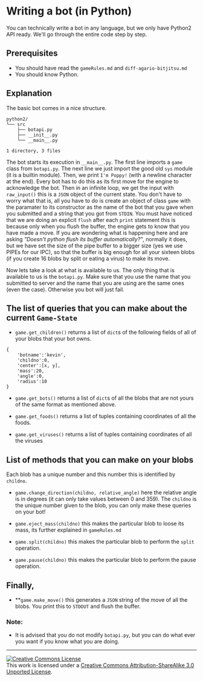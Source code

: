 # Writing a bot (in Python)

You can technically write a bot in any language, but we only have
Python2 API ready. We'll go through the entire code step by step.

## Prerequisites

+ You should have read the `gameRules.md` and `diff-agario-bitjitsu.md`
+ You should know Python.

## Explanation
The basic bot comes in a nice structure.

```
python2/
└── src
    ├── botapi.py
    ├── __init__.py
    └── __main__.py

1 directory, 3 files

```

The bot starts its execution in `__main__.py`. The first line imports a `game`
class from `botapi.py`. The next line we just import the good old `sys` module
(it is a builtin module). Then, we print `I'm Poppy!` (with a newline
character at the end). Every bot has to do this as its first move for the
engine to acknowledge the bot. Then in an infinite loop, we get the input with
`raw_input()` this is a `JSON` object of the current state. You don't have to
worry what that is, all you have to do is create an object of class `game` with
the paramater to its constructor as the name of the bot that you gave when you
submitted and a string that you got from `STDIN`. You must have noticed that
we are doing an explicit `flush`  after each `print` statement this is because
only when you flush the buffer, the engine gets to know that you have made a
move. If you are wondering what is happening here and are asking _"Doesn't 
python flush its buffer automatically?"_, normally it does, but we have set the
size of the pipe buffer to a bigger size (yes we use PIPEs for our IPC), so that
the buffer is big enough for all your sixteen blobs (if you create 16 blobs by
split or eating a virus) to make its move.

Now lets take a look at what is available to us. The only thing that is available
to us is the `botapi.py`. Make sure that you use the name that you submitted to
server and the name that you are using are the same ones (even the case).
Otherwise you bot will just fail.

## The list of queries that you can make about the current `Game-State`

+ `game.get_children()` returns a list of `dict`s of the following fields of
all of your blobs that your bot owns.

```
{
    'botname':'kevin',
    'childno':0,
    'center':[x, y],
    'mass':20,
    'angle':0,
    'radius':10
}
```

+ `game.get_bots()` returns a list of `dict`s of all the blobs that are not
yours of the same format as mentioned above.

+ `game.get_foods()` returns a list of tuples containing coordinates of all
the foods.

+ `game.get_viruses()` returns a list of tuples containing coordinates of all
the viruses


## List of methods that you can make on your blobs

Each blob has a unique number and this number this is identified by `childno`.

+ `game.change_direction(childno, relative_angle)` here the relative angle is
in degrees (it can only take values between 0 and 359). The `childno` is the
unique number given to the blob, you can only make these queries on your bot!

+ `game.eject_mass(childno)` this makes the particular blob to loose its mass,
its further explained in `gameRules.md`

+ `game.split(childno)` this makes the particular blob to perform the `split`
operation.

+ `game.pause(childno)` this makes the particular blob to perform the pause
operation.

## Finally,

+ **`game.make_move()` this generates a `JSON` string of the move of all the
blobs. You print this to `STDOUT` and flush the buffer.

### Note:

+ It is advised that you do not modify `botapi.py`, but you can do what ever
you want if you know what you are doing.

---

<a rel="license" href="http://creativecommons.org/licenses/by-sa/3.0/"><img alt="Creative Commons License" style="border-width:0" src="https://i.creativecommons.org/l/by-sa/3.0/80x15.png" /></a><br />This work is licensed under a <a rel="license" href="http://creativecommons.org/licenses/by-sa/3.0/">Creative Commons Attribution-ShareAlike 3.0 Unported License</a>.